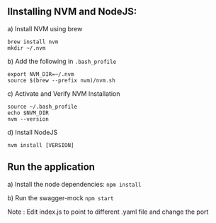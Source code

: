 ## IInstalling NVM and NodeJS:
a) Install NVM using brew

```
brew install nvm
mkdir ~/.nvm
```
b) Add the following in `.bash_profile`

```
export NVM_DIR=~/.nvm
source $(brew --prefix nvm)/nvm.sh
```

c) Activate and Verify NVM Installation

```
source ~/.bash_profile
echo $NVM_DIR
nvm --version
```

d) Install NodeJS

`nvm install [VERSION]`

## Run the application
a) Install the node dependencies:
`npm install`

b) Run the swagger-mock
`npm start`

Note : Edit index.js to point to different .yaml file and change the port
